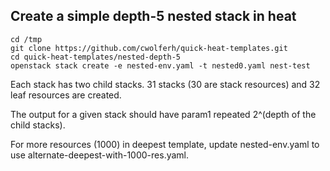## Create a simple depth-5 nested stack in heat


    cd /tmp
    git clone https://github.com/cwolferh/quick-heat-templates.git
    cd quick-heat-templates/nested-depth-5
    openstack stack create -e nested-env.yaml -t nested0.yaml nest-test


Each stack has two child stacks. 31 stacks (30 are stack resources)
and 32 leaf resources are created.

The output for a given stack should have param1
repeated 2^(depth of the child stacks).

For more resources (1000) in deepest template, update nested-env.yaml
to use alternate-deepest-with-1000-res.yaml.
